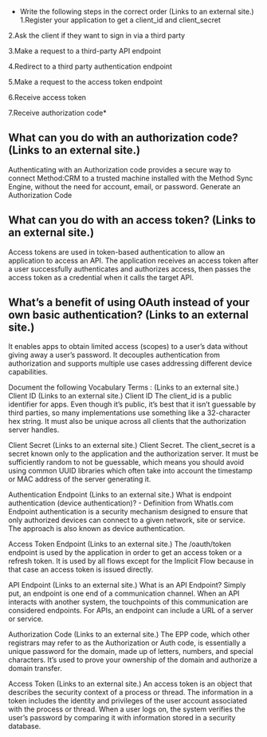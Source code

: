 * Write the following steps in the correct order (Links to an external site.)
1.Register your application to get a client_id and client_secret

2.Ask the client if they want to sign in via a third party

3.Make a request to a third-party API endpoint

4.Redirect to a third party authentication endpoint

5.Make a request to the access token endpoint

6.Receive access token

7.Receive authorization code*

## What can you do with an authorization code? (Links to an external site.)
Authenticating with an Authorization code provides a secure way to connect Method:CRM to a trusted machine installed with the Method Sync Engine, without the need for account, email, or password. Generate an Authorization Code

## What can you do with an access token? (Links to an external site.)
Access tokens are used in token-based authentication to allow an application to access an API. The application receives an access token after a user successfully authenticates and authorizes access, then passes the access token as a credential when it calls the target API.

## What’s a benefit of using OAuth instead of your own basic authentication? (Links to an external site.)
It enables apps to obtain limited access (scopes) to a user’s data without giving away a user’s password. It decouples authentication from authorization and supports multiple use cases addressing different device capabilities.

Document the following Vocabulary Terms : (Links to an external site.)
Client ID (Links to an external site.)
Client ID The client_id is a public identifier for apps. Even though it’s public, it’s best that it isn’t guessable by third parties, so many implementations use something like a 32-character hex string. It must also be unique across all clients that the authorization server handles.

Client Secret (Links to an external site.)
Client Secret. The client_secret is a secret known only to the application and the authorization server. It must be sufficiently random to not be guessable, which means you should avoid using common UUID libraries which often take into account the timestamp or MAC address of the server generating it.

Authentication Endpoint (Links to an external site.)
What is endpoint authentication (device authentication)? - Definition from WhatIs.com Endpoint authentication is a security mechanism designed to ensure that only authorized devices can connect to a given network, site or service. The approach is also known as device authentication.

Access Token Endpoint (Links to an external site.)
The /oauth/token endpoint is used by the application in order to get an access token or a refresh token. It is used by all flows except for the Implicit Flow because in that case an access token is issued directly.

API Endpoint (Links to an external site.)
What is an API Endpoint? Simply put, an endpoint is one end of a communication channel. When an API interacts with another system, the touchpoints of this communication are considered endpoints. For APIs, an endpoint can include a URL of a server or service.

Authorization Code (Links to an external site.)
The EPP code, which other registrars may refer to as the Authorization or Auth code, is essentially a unique password for the domain, made up of letters, numbers, and special characters. It’s used to prove your ownership of the domain and authorize a domain transfer.

Access Token (Links to an external site.)
An access token is an object that describes the security context of a process or thread. The information in a token includes the identity and privileges of the user account associated with the process or thread. When a user logs on, the system verifies the user’s password by comparing it with information stored in a security database.

